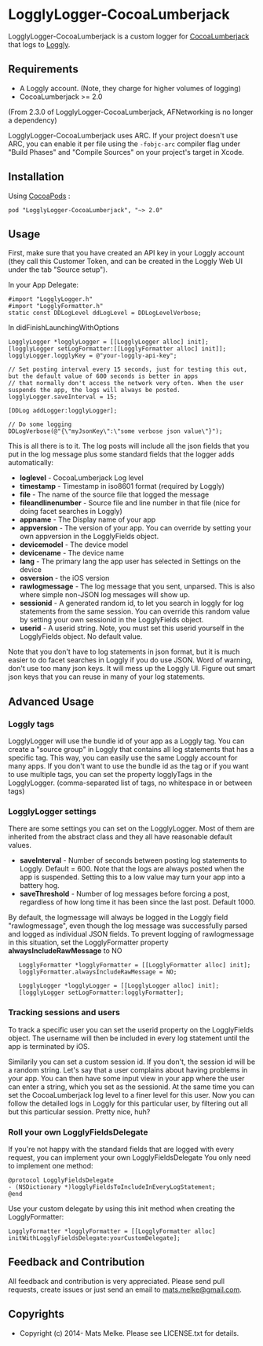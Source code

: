 # LogglyLogger-CocoaLumberjack

LogglyLogger-CocoaLumberjack is a custom logger for [CocoaLumberjack](https://github.com/CocoaLumberjack/CocoaLumberjack) that logs to [Loggly](https://www.loggly.com/).

## Requirements

  - A Loggly account. (Note, they charge for higher volumes of logging)
  - CocoaLumberjack >= 2.0
  
(From 2.3.0 of LogglyLogger-CocoaLumberjack, AFNetworking is no longer a dependency)

LogglyLogger-CocoaLumberjack uses ARC. If your project doesn't use ARC, you can enable it per file using the `-fobjc-arc` compiler flag under "Build Phases" and "Compile Sources" on your project's target in Xcode.

## Installation

Using [CocoaPods](http://www.cocoapods.org) :

    pod "LogglyLogger-CocoaLumberjack", "~> 2.0"

## Usage

First, make sure that you have created an API key in your Loggly account (they call this Customer Token, and can be created
in the Loggly Web UI under the tab "Source setup").

In your App Delegate:

    #import "LogglyLogger.h"
    #import "LogglyFormatter.h"
    static const DDLogLevel ddLogLevel = DDLogLevelVerbose;

In didFinishLaunchingWithOptions

```objc
LogglyLogger *logglyLogger = [[LogglyLogger alloc] init];
[logglyLogger setLogFormatter:[[LogglyFormatter alloc] init]];
logglyLogger.logglyKey = @"your-loggly-api-key";

// Set posting interval every 15 seconds, just for testing this out, but the default value of 600 seconds is better in apps
// that normally don't access the network very often. When the user suspends the app, the logs will always be posted.
logglyLogger.saveInterval = 15;

[DDLog addLogger:logglyLogger];

// Do some logging
DDLogVerbose(@"{\"myJsonKey\":\"some verbose json value\"}");
```

This is all there is to it. The log posts will include all the json fields that you put in the log message plus some standard fields that the logger adds automatically:

  - **loglevel** - CocoaLumberjack Log level
  - **timestamp** - Timestamp in iso8601 format (required by Loggly)
  - **file** - The name of the source file that logged the message
  - **fileandlinenumber** - Source file and line number in that file (nice for doing facet searches in Loggly)
  - **appname** - The Display name of your app
  - **appversion** - The version of your app. You can override by setting your own appversion in the LogglyFields object.
  - **devicemodel** - The device model
  - **devicename** - The device name
  - **lang** - The primary lang the app user has selected in Settings on the device
  - **osversion** - the iOS version
  - **rawlogmessage** - The log message that you sent, unparsed. This is also where simple non-JSON log messages will show up.
  - **sessionid** - A generated random id, to let you search in loggly for log statements from the same session. You can override this random value by setting your own sessionid in the LogglyFields object.
  - **userid** - A userid string. Note, you must set this userid yourself in the LogglyFields object. No default value.

Note that you don't have to log statements in json format, but it is much easier to do facet searches in Loggly if you do use JSON.
Word of warning, don't use too many json keys. It will mess up the Loggly UI. Figure out smart json keys that you can reuse
in many of your log statements.

## Advanced Usage

### Loggly tags

LogglyLogger will use the bundle id of your app as a Loggly tag. You can create a "source group" in Loggly
that contains all log statements that has a specific tag. This way, you can easily use the same Loggly
account for many apps. If you don't want to use the bundle id as the tag or if you want to
use multiple tags, you can set the property logglyTags in the LogglyLogger.
(comma-separated list of tags, no whitespace in or between tags)

### LogglyLogger settings

There are some settings you can set on the LogglyLogger. Most of them are inherited from the abstract class and
they all have reasonable default values.

  - **saveInterval** - Number of seconds between posting log statements to Loggly. Default = 600. Note that the logs are always posted when the app is suspended. Setting this to a low value may turn your app into a battery hog.
  - **saveThreshold** - Number of log messages before forcing a post, regardless of how long time it has been since the last post. Default 1000.

By default, the logmessage will always be logged in the Loggly field "rawlogmessage", even though the log message was successfully parsed and logged as
 individual JSON fields. To prevent logging of rawlogmessage in this situation, set the LogglyFormatter property **alwaysIncludeRawMessage** to NO

 ```objc
    LogglyFormatter *logglyFormatter = [[LogglyFormatter alloc] init];
    logglyFormatter.alwaysIncludeRawMessage = NO;

    LogglyLogger *logglyLogger = [[LogglyLogger alloc] init];
    [logglyLogger setLogFormatter:logglyFormatter];
```

### Tracking sessions and users

To track a specific user you can set the userid property on the LogglyFields object. The username
will then be included in every log statement until the app is terminated by iOS.

Similarily you can set a custom session id. If you don't, the session id will be a random string.
Let's say that a user complains about having problems in your app. You can then have some input view
in your app where the user can enter a string, which you set as the sessionid. At the same time
you can set the CocoaLumberjack log level to a finer level for this user. Now you can follow
the detailed logs in Loggly for this particular user, by filtering out all but this particular session.
Pretty nice, huh?

### Roll your own LogglyFieldsDelegate

If you're not happy with the standard fields that are logged with every request, you can implement your own LogglyFieldsDelegate
You only need to implement one method:

```objc
@protocol LogglyFieldsDelegate
- (NSDictionary *)logglyFieldsToIncludeInEveryLogStatement;
@end
```

Use your custom delegate by using this init method when creating the LogglyFormatter:
```objc
LogglyFormatter *logglyFormatter = [[LogglyFormatter alloc] initWithLogglyFieldsDelegate:yourCustomDelegate];
```

## Feedback and Contribution

All feedback and contribution is very appreciated. Please send pull requests, create issues
or just send an email to [mats.melke@gmail.com](mailto:mats.melke@gmail.com).

## Copyrights

* Copyright (c) 2014- Mats Melke. Please see LICENSE.txt for details.

